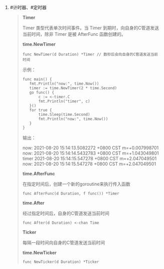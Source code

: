 1. #计时器、#定时器

   > **Timer**
   >
   > Timer 类型代表单次时间事件。当 Timer 到期时，向自身的C管道发送当前时间，除非 Timer 是被 AfterFunc 函数创建的。
   >
   > **time.NewTimer**
   >
   > ```
   > func NewTimer(d Duration) *Timer // 数秒后会向自身的C管道发送当前时间
   > ```
   >
   > 示例：
   >
   > ```
   > func main() {
   > 	fmt.Println("now:", time.Now())
   > 	timer := time.NewTimer(2 * time.Second)
   > 	go func() {
   > 		c := <-timer.C
   > 		fmt.Println("timer", c)
   > 	}()
   > 	for true {
   > 		time.Sleep(time.Second)
   > 		fmt.Println("now:", time.Now())
   > 	}
   > }
   > ```
   > 输出：
   >
   > now: 2021-08-20 15:14:13.5082272 +0800 CST m=+0.007998701
   > now: 2021-08-20 15:14:14.5432783 +0800 CST m=+1.043049801
   > timer 2021-08-20 15:14:15.547278 +0800 CST m=+2.047049501
   > now: 2021-08-20 15:14:15.547278 +0800 CST m=+2.047049501
   >
   > **time.AfterFunc**
   >
   > 在指定时间后，创建一个新的goroutine来执行传入函数
   >
   > ```
   > func AfterFunc(d Duration, f func()) *Timer
   > ```
   >
   > **time.After**
   >
   > 经过指定时间后，自身的C管道发送当前时间
   >
   > ```
   > func After(d Duration) <-chan Time
   > ```
   >
   > 
   >
   > **Ticker**
   >
   > 每隔一段时间向自身的C管道发送当前时间
   >
   > **time.NewTicker**
   >
   > ```
   > func NewTicker(d Duration) *Ticker
   > ```
   >
   > 
   >
   > 

   

